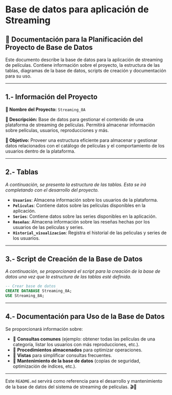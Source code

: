 # Base de datos para aplicación de Streaming

## 📌 Documentación para la Planificación del Proyecto de Base de Datos

Este documento describe la base de datos para la aplicación de streaming de películas. Contiene información sobre el proyecto, la estructura de las tablas, diagramas de la base de datos, scripts de creación y documentación para su uso.

---

## 1.- Información del Proyecto

**📌 Nombre del Proyecto:** `Streaming_8A`  

**📖 Descripción:** Base de datos para gestionar el contenido de una plataforma de streaming de películas. Permitirá almacenar información sobre películas, usuarios, reproducciones y más.  

**🎯 Objetivo:** Proveer una estructura eficiente para almacenar y gestionar datos relacionados con el catálogo de películas y el comportamiento de los usuarios dentro de la plataforma.

---

## 2.- Tablas

_A continuación, se presenta la estructura de las tablas. Esta se irá completando con el desarrollo del proyecto._

- **`Usuarios`**: Almacena información sobre los usuarios de la plataforma.
- **`Peliculas`**: Contiene datos sobre las películas disponibles en la aplicación.
- **`Series`**: Contiene datos sobre las series disponibles en la aplicación.
- **`Reseñas`**: Almacena información sobre las reseñas hechas por los usuarios de las peliculas y series.
- **`Historial_visualizacion`**: Registra el historial de las peliculas y series de los usuarios.

---

## 3.- Script de Creación de la Base de Datos

_A continuación, se proporcionará el script para la creación de la base de datos una vez que la estructura de las tablas esté definida._

```sql
-- Crear base de datos
CREATE DATABASE Streaming_8A;
USE Streaming_8A;

```

---

## 4.- Documentación para Uso de la Base de Datos

Se proporcionará información sobre:

- 📌 **Consultas comunes** (ejemplo: obtener todas las películas de una categoría, listar los usuarios con más reproducciones, etc.).
- 📌 **Procedimientos almacenados** para optimizar operaciones.
- 📌 **Vistas** para simplificar consultas frecuentes.
- 📌 **Mantenimiento de la base de datos** (copias de seguridad, optimización de índices, etc.).

---

Este `README.md` servirá como referencia para el desarrollo y mantenimiento de la base de datos del sistema de streaming de películas. 🎬📀


